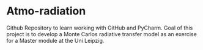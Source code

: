 # Atmo-radiation
Github Repository to learn working with GitHub and PyCharm. 
Goal of this project is to develop a Monte Carlos radiative transfer model as an exercise for a Master module
at the Uni Leipzig.
